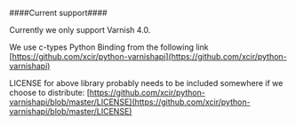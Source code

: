 ####Current support####

Currently we only support Varnish 4.0.

We use c-types Python Binding from the following link
[https://github.com/xcir/python-varnishapi](https://github.com/xcir/python-varnishapi)

LICENSE for above library probably needs to be included somewhere if we choose to distribute: [https://github.com/xcir/python-varnishapi/blob/master/LICENSE](https://github.com/xcir/python-varnishapi/blob/master/LICENSE)

